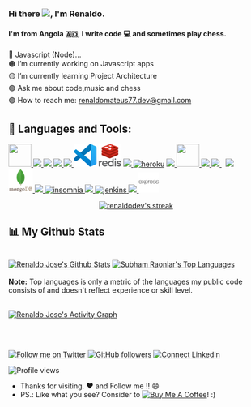 ### Hi there <img src="https://raw.githubusercontent.com/MartinHeinz/MartinHeinz/master/wave.gif" width="30px">, I'm Renaldo.
#### I'm from Angola 🇦🇴, I write code 💻 and sometimes play chess.

🔴 Javascript (Node)...<br>
🟠 I’m currently working on Javascript apps<br>
🟡 I’m currently learning Project Architecture <br>
🟢 Ask me about code,music and chess<br>
🟣 How to reach me: [renaldomateus77.dev@gmail.com](mailto:renaldomateus77.dev@gmail.com)

## 🚀 Languages and Tools:

<p align="left"> 
    <a href="https://www.typescriptlang.org/" target="_blank"> <img src="https://img.icons8.com/color/50/000000/typescript.png" width="45" height="45"/> </a>
    <a href="https://reactjs.org/" target="_blank"> <img src="https://img.icons8.com/color/48/000000/react-native.png"/> </a>
    <a href="https://www.postgresql.org/" target="_blank"> <img src="https://img.icons8.com/color/48/000000/postgreesql.png"/> </a>  
    <a href="https://www.w3schools.com/cpp/" target="_blank"> <img src="https://img.icons8.com/color/48/000000/c-plus-plus-logo.png"/> </a>
    <a href="https://www.docker.com/" target="_blank"> <img src="https://img.icons8.com/color/48/000000/docker.png"/> </a>
    <a href="https://code.visualstudio.com/" target="_blank"><img src="https://raw.githubusercontent.com/devicons/devicon/master/icons/vscode/vscode-original.svg" alt="vscode" width="45" height="45"/></a>
    <a href="https://redis.io" target="_blank"><img src="https://raw.githubusercontent.com/devicons/devicon/master/icons/redis/redis-original-wordmark.svg" alt="redis" width="45" height="45"/></a>
    <a href="https://www.w3.org/html/" target="_blank"> <img src="https://img.icons8.com/color/48/000000/html-5.png"/> </a> 
    <a href="https://heroku.com" target="_blank"><img src="https://www.vectorlogo.zone/logos/heroku/heroku-icon.svg" alt="heroku" width="40" height="40"/></a>
    <a href="https://pop.system76.com/" target="_blank"> <img src="https://img.icons8.com/fluency/50/000000/pop-os-logo.png"/> </a> 
    <a href="https://processing.org/" target="_blank"> <img src="http://fabacademy.org/2020/labs/talents/students/sarah-alghofaili/images/week13/Processing_3_logo-min.png" width="45" height="45"/> </a> 
    <a href="https://www.w3schools.com/css/" target="_blank"> <img src="https://img.icons8.com/color/48/000000/css3.png"/> </a> 
    <a style="padding-right:8px;" href="https://nodejs.org" target="_blank"> <img src="https://img.icons8.com/color/48/000000/nodejs.png"/> </a> 
    <a style="padding-right:8px;" href="https://www.mysql.com/" target="_blank"> <img src="https://img.icons8.com/fluent/50/000000/mysql-logo.png"/> </a>
    <a href="https://www.mongodb.com/" target="_blank"> <img src="https://raw.githubusercontent.com/devicons/devicon/master/icons/mongodb/mongodb-original-wordmark.svg" alt="mongodb" width="48" height="48"/> </a> 
    <a href="https://firebase.google.com/" target="_blank"> <img src="https://img.icons8.com/color/48/000000/firebase.png"/> </a> 
    <a href="https://insomnia.rest/" target="_blank"> <img src="https://insomnia.rest/images/insomnia-logo.svg" alt="insomnia" width="45" height="45"/> </a>   
    <a href="https://git-scm.com/" target="_blank"> <img src="https://img.icons8.com/color/48/000000/git.png"/> </a> 
    <a href="https://graphql.org/" target="_blank"> <img src="https://img.icons8.com/color/48/000000/graphql.png" alt="jenkins" width="48" height="48"/> </a> 
    <a href="https://redux.js.org" target="_blank"> <img src="https://img.icons8.com/color/48/000000/redux.png"/> </a>
    <a href="https://expressjs.com" target="_blank"> <img src="https://raw.githubusercontent.com/devicons/devicon/master/icons/express/express-original-wordmark.svg" alt="express" width="40" height="40"/> </a>
</p>


<p align="center">
    <a href="https://github.com/renaldodev/github-readme-streak-stats">
        <img title="🔥 Get streak stats for your profile at git.io/streak-stats" alt="renaldodev's streak" src="https://github-readme-streak-stats.herokuapp.com/?user=renaldodev&theme=black-ice&hide_border=true&stroke=0000&background=060A0CD0"/>
    </a>
</p>

## 📊 My Github Stats

  <br/>
  <div>
    <a href="https://github.com/renaldodev/github-readme-stats"><img alt="Renaldo Jose's Github Stats" src="https://github-readme-stats.vercel.app/api?username=renaldodev&show_icons=true&count_private=true&theme=react&hide_border=true&bg_color=0D1117" /></a>
  <a href="https://github.com/renaldodev/github-readme-stats"><img alt="Subham Raoniar's Top Languages" src="https://github-readme-stats.vercel.app/api/top-langs/?username=renaldodev&langs_count=8&count_private=true&layout=compact&theme=react&hide_border=true&bg_color=0D1117" width="300"/></a>
  </div>
  <br/>
  <b>Note:</b> Top languages is only a metric of the languages my public code consists of and doesn't reflect experience or skill level.


<br/>
<br/>

<a href="https://github.com/renaldodev/github-readme-activity-graph"><img alt="Renaldo Jose's Activity Graph" src="https://activity-graph.herokuapp.com/graph?username=renaldodev&bg_color=0D1117&color=5BCDEC&line=5BCDEC&point=FFFFFF&hide_border=true" /></a>

<br/>
<br/>



[![Follow me on Twitter](https://img.shields.io/twitter/follow/renaldodev?style=social)](https://twitter.com/renaldodev)
[![GitHub followers](https://img.shields.io/github/followers/renaldodev?style=social)](https://github.com/renaldodev)
[![Connect LinkedIn](https://img.shields.io/badge/LinkedIn-informational?style=social&logo=linkedin)](https://www.linkedin.com/in/renaldodev/)


![Profile views](https://gpvc.arturio.dev/renaldodev)

- Thanks for visiting. :heart: and Follow me !! :smile:
- PS.: Like what you see? Consider to <a href="https://www.buymeacoffee.com/renaldodev" target="_blank"><img src="https://cdn.buymeacoffee.com/buttons/default-yellow.png" alt="Buy Me A Coffee" height="41" width="174"></a>! :)  
